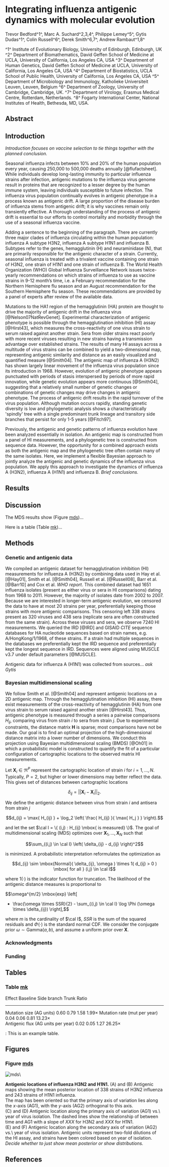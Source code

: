 # Integrating influenza antigenic dynamics with molecular evolution #

Trevor Bedford^1^, Marc A. Suchard^2,3,4^, Philippe Lemey^5^, Gytis Dudas^1^, Colin Russell^6^, Derek Smith^6,7^, Andrew Rambaut^1,8^

^1^ Institute of Evolutionary Biology, University of Edinburgh, Edinburgh, UK
^2^ Department of Biomathematics, David Geffen School of Medicine at UCLA, University of California, Los Angeles CA, USA
^3^ Department of Human Genetics, David Geffen School of Medicine at UCLA, University of California, Los Angeles CA, USA
^4^ Department of Biostatistics, UCLA School of Public Health, University of California, Los Angeles CA, USA
^5^ Department of Microbiology and Immunology, Katholieke Universiteit Leuven, Leuven, Belgium
^6^ Department of Zoology, University of Cambridge, Cambridge, UK.
^7^ Department of Virology, Erasmus Medical Centre, Rotterdam, Netherlands.
^8^ Fogarty International Center, National Institutes of Health, Bethesda, MD, USA.

## Abstract ##

## Introduction ##

*Introduction focuses on vaccine selection to tie things together with the planned conclusion.*

Seasonal influenza infects between 10% and 20% of the human population every year, causing 250,000 to 500,000 deaths annually [@flufactsheet]. 
While individuals develop long-lasting immunity to particular influenza strains after infection, antigenic mutations to the influenza virus genome result in proteins that are recognized to a lesser degree by the human immune system, leaving individuals susceptible to future infection. 
The influenza virus population continually evolves in antigenic phenotype in a process known as antigenic drift. 
A large proportion of the disease burden of influenza stems from antigenic drift; it is why vaccines remain only transiently effective. 
A thorough understanding of the process of antigenic drift is essential to our efforts to control mortality and morbidity through the use of a seasonal influenza vaccine.

Adding a sentence to the beginning of the paragraph. 
There are currently three major clades of influenza circulating within the human population: influenza A subtype H3N2, influenza A subtype H1N1 and influenza B. 
Subtypes refer to the genes, hemagglutinin (H) and neuraminidase (N), that are primarily responsible for the antigenic character of a strain. 
Currently, seasonal influenza is treated with a trivalent vaccine containing one strain of H3N2, one strain of H1N1 and one strain of influenza B. 
The World Health Organization (WHO) Global Influenza Surveillance Network issues twice-yearly recommendations on which strains of influenza to use as vaccine strains in 9-12 month’s time, i.e. a February recommendation for the Northern Hemisphere flu season and an August recommendation for the Southern Hemisphere flu season. 
These recommendations are provided by a panel of experts after review of the available data.

Mutations to the HA1 region of the hemagglutinin (HA) protein are thought to drive the majority of antigenic drift in the influenza virus [@Nelson07NatRevGenet]. 
Experimental characterization of antigenic phenotype is possible through the hemagglutination inhibition (HI) assay [@Hirst43], which measures the cross-reactivity of one virus strain to serum raised against another strain. 
Sera from older strains react poorly with more recent viruses resulting in new strains having a transmission advantage over established strains. 
The results of many HI assays across a multitude of virus strains can be combined to yield a two-dimensional map, representing antigenic similarity and distance as an easily visualized and quantified measure [@Smith04]. 
The antigenic map of influenza A (H3N2) has shown largely linear movement of the influenza virus population since its introduction in 1968. 
However, evolution of antigenic phenotype appears punctuated with periods of stasis interspersed by periods of more rapid innovation, while genetic evolution appears more continuous [@Smith04], suggesting that a relatively small number of genetic changes or combinations of genetic changes may drive changes in antigenic phenotype. 
The process of antigenic drift results in the rapid turnover of the virus population. 
Although mutation occurs rapidly, standing genetic diversity is low and phylogenetic analysis shows a characteristically 'spindly' tree with a single predominant trunk lineage and transitory side branches that persist for only 1-5 years [@Fitch97].

Previously, the antigenic and genetic patterns of influenza evolution have been analyzed essentially in isolation. 
An antigenic map is constructed from a panel of HI measurements, and a phylogenetic tree is constructed from sequence data. 
However, the opportunity for a combined approach exists as both the antigenic map and the phylogenetic tree often contain many of the same isolates. 
Here, we implement a flexible Bayesian approach to jointly analyze the antigenic and genetic dynamics of the influenza virus population. 
We apply this approach to investigate the dynamics of influenza A (H3N2), influenza A (H1N1) and influenza B. 
*Brief conclusions.*

## Results ##

## Discussion ##

The MDS results show (Figure [mds])...

Here is a table (Table [mk])...

## Methods ##

### Genetic and antigenic data ###

We compiled an antigenic dataset for hemagglutination inhibition (HI) measurements for influenza A (H3N2) by combining data used in Hay et al. [@Hay01], Smith et al. [@Smith04], Russell et al. [@Russell08], Barr et al. [@Barr10] and Cox et al. *WHO report*. 
This combined dataset had 1651 influenza isolates (present as either virus or sera in HI comparisons) dating from 1968 to 2011. 
However, the majority of isolates date from 2002 to 2007. 
Because we are interested in longer-term antigenic evolution, we censored the data to have at most 20 strains per year, preferentially keeping those strains with more antigenic comparisons. 
This censoring left 338 strains present as 320 viruses and 438 sera (replicate sera are often constructed from the same strain). 
Across these viruses and sera, we observe 7240 HI measurements. 
We queried the IRD [@IRD] and GISAID *CITE* sequence databases for HA nucleotide sequences based on strain names, e.g. A/HongKong/1/1968, of these strains. 
If a strain had multiple sequences in the databases we preferentially kept the IRD sequence and preferentially kept the longest sequence in IRD. 
Sequences were aligned using MUSCLE v3.7 under default parameters [@MUSCLE].

Antigenic data for influenza A (H1N1) was collected from sources... *ask Gytis*

### Bayesian multidimensional scaling ###

We follow Smith et al. [@Smith04] and represent antigenic locations on a 2D antigenic map. 
Through the hemagglutination inhibition (HI) assay, there exist measurements of the cross-reactivity of hemagglutinin (HA) from one virus strain to serum raised against another strain [@Hirst43]. 
Thus, antigenic phenotype is measured through a series a pairwise comparisons $H_{ij}$, comparing virus from strain $i$ to sera from strain $j$. 
Due to experimental constraints, the distance matrix $\mathbf{H}$ is sparse; most comparisons have not be made. 
Our goal is to find an optimal projection of the high-dimensional distance matrix into a lower number of dimensions. 
We conduct this projection using Bayesian multidimensional scaling (BMDS) [@Oh01] in which a probabilistic model is constructed to quantify the fit of a particular configuration of cartographic locations to the observed matrix HI measurements.

Let $\mathbf{X}_i \in \Re^{P}$ represent the cartographic location of strain $i$ for $i = 1,\ldots, N$. 
Typically, $P = 2$, but higher or lower dimensions may better reflect the data.  
This gives set of distances between cartographic locations 

$$\delta_{ij} =  || \mathbf{X}_i - \mathbf{X}_i ||_2.$$

We define the antigenic distance between virus from strain $i$ and antisera from strain $j$

$$d_{ij} =  \max{ H_{ij} } + 
	\log_2 \left(   
		\frac{ H_{ij} }{ \max{ H_j } }
	\right).$$

and let the set $\cal I = \{ (i,j) : H_{ij} \mbox{ is measured} \}$. 
The goal of multidimensional scaling (MDS) optimizes over $\mathbf{X}_1,\ldots,\mathbf{X}_N$ such that

$$\sum_{(i,j) \in \cal I} 
	\left(
		\delta_{ij} - d_{ij}
	\right)^2$$

is minimized. 
A probabilistic interpretation reformulates the optimization as

$$d_{ij} \sim \mbox{Normal}( \delta_{ij}, \omega ) \times 1( d_{ij} > 0 ) \mbox{ for all } (i,j) \in \cal I$$

where $1 ( \cdot )$ is the indicator function for truncation. 
The likelihood of the antigenic distance measures is proportional to

$$\omega^{m/2} \mbox{exp} \left[
- \frac{\omega \times SSR}{2} - \sum_{(i,j) \in \cal I} \log \Phi (\omega \times \delta_{ij})
\right],$$

where $m$ is the cardinality of $\cal I$, $SSR$ is the sum of the squared residuals and $\Phi(\cdot)$ is the standard normal CDF. 
We consider the conjugate prior $\omega \sim \mbox{Gamma}(a, b)$, and assume a uniform prior over $\mathbf{X}$.

### Acknowledgments ###

### Funding ###

## Tables ##

### Table [mk] ###

Effect								Baseline	Side branch		Trunk		Ratio
--------							--------	-----------		-----		-------------------			
Mutation size (AG units)			0.60		0.79			1.58		1.99$\times$
Mutation rate (mut per year)		0.04		0.06			0.81		13.23$\times$	
Antigenic flux (AG units per year)	0.02		0.05			1.27		26.25$\times$	

: This is an example table.

## Figures ##

### Figure [mds] ###

![mds](figures/mds.png)\

__Antigenic locations of influenza H3N2 and H1N1.__ 
(A) and (B) Antigenic maps showing the mean posterior location of 338 strains of H3N2 influenza and 243 strains of H1N1 influenza.  
The map has been oriented so that the primary axis of variation lies along the $x$-axis (AG1), with the $y$-axis (AG2) orthogonal to this axis.  
(C) and (D) Antigenic location along the primary axis of variation (AG1) vs.\ year of virus isolation. 
The dashed lines show the relationship of between time and AG1 with a slope of *XXX* for H3N2 and *XXX* for H1N1.  
(E) and (F) Antigenic location along the secondary axis of variation (AG2) vs.\ year of virus isolation. 
Antigenic units represent two-fold dilutions of the HI assay, and strains have been colored based on year of isolation.  
*Decide whether to just show mean posterior or show distributions.*

## References ##

[mds]: #figure-mds
[mk]: #table-mk
